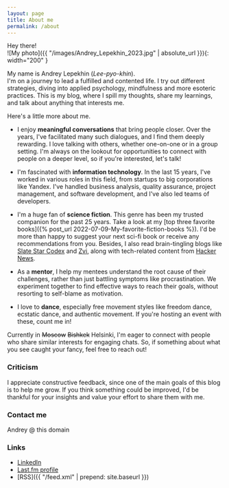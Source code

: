 ```yaml
---
layout: page
title: About me
permalink: /about
---
```


Hey there!  
![My photo]({{ "/images/Andrey_Lepekhin_2023.jpg" | absolute_url }}){: width="200" }

My name is Andrey Lepekhin (*Lee-pyo-khin*).  
I'm on a journey to lead a fulfilled and contented life. I try out different strategies, diving into applied psychology, mindfulness and more esoteric practices. This is my blog, where I spill my thoughts, share my learnings, and talk about anything that interests me.  

Here's a little more about me.

* I enjoy **meaningful conversations** that bring people closer. Over the years, I've facilitated many such dialogues, and I find them deeply rewarding. I love talking with others, whether one-on-one or in a group setting. I'm always on the lookout for opportunities to connect with people on a deeper level, so if you're interested, let's talk!

* I'm fascinated with **information technology**. In the last 15 years, I've worked in various roles in this field, from startups to big corporations like Yandex. I've handled business analysis, quality assurance, project management, and software development, and I've also led teams of developers.

* I'm a huge fan of **science fiction**. This genre has been my trusted companion for the past 25 years. Take a look at my [top three favorite books]({% post_url 2022-07-09-My-favorite-fiction-books %}). I'd be more than happy to suggest your next sci-fi book or receive any recommendations from you. Besides, I also read brain-tingling blogs like [Slate Star Codex](https://slatestarcodex.com/) and [Zvi](https://thezvi.wordpress.com/), along with tech-related content from [Hacker News](https://news.ycombinator.com). 

* As a **mentor**, I help my mentees understand the root cause of their challenges, rather than just battling symptoms like procrastination. We experiment together to find effective ways to reach their goals, without resorting to self-blame as motivation.

* I love to **dance**, especially free movement styles like freedom dance, ecstatic dance, and authentic movement. If you're hosting an event with these, count me in!
 
Currently in ~~Moscow~~ ~~Bishkek~~ Helsinki, I'm eager to connect with people who share similar interests for engaging chats. So, if something about what you see caught your fancy, feel free to reach out!

### Criticism
I appreciate constructive feedback, since one of the main goals of this blog is to help me grow. If you think something could be improved, I'd be thankful for your insights and value your effort to share them with me.  

### Contact me

Andrey @ this dоmain

### Links

* [LinkedIn](https://www.linkedin.com/in/{{site.footer-links.linkedin}})
* [Last.fm profile](http://www.last.fm/user/la_bizzz/)
* [RSS]({{ "/feed.xml" | prepend: site.baseurl }})
